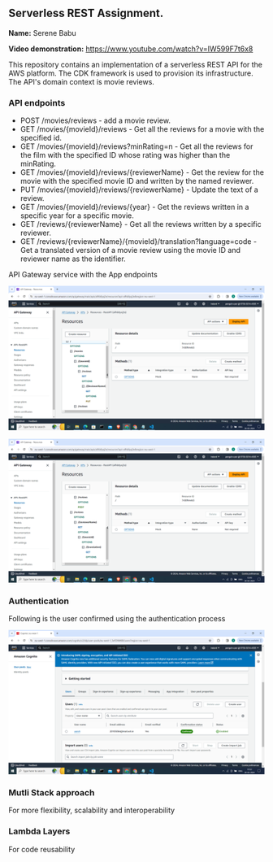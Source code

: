 ## Serverless REST Assignment.

__Name:__ Serene Babu

__Video demonstration:__ https://www.youtube.com/watch?v=IW599F7t6x8

This repository contains an implementation of a serverless REST API for the AWS platform. The CDK framework is used to provision its infrastructure. The API's domain context is movie reviews.

### API endpoints
 
+ POST /movies/reviews - add a movie review.
+ GET /movies/{movieId}/reviews - Get all the reviews for a movie with the specified id.
+ GET /movies/{movieId}/reviews?minRating=n - Get all the reviews for the film with the specified ID whose rating was higher than the minRating.
+ GET /movies/{movieId}/reviews/{reviewerName} - Get the review for the movie with the specified movie ID and written by the named reviewer.
+ PUT /movies/{movieId}/reviews/{reviewerName} - Update the text of a review.
+ GET /movies/{movieId}/reviews/{year} - Get the reviews written in a specific year for a specific movie.
+ GET /reviews/{reviewerName} - Get all the reviews written by a specific reviewer.
+ GET /reviews/{reviewerName}/{movieId}/translation?language=code - Get a translated version of a movie review using the movie ID and reviewer name as the identifier.

API Gateway service with the App endpoints

![](./images/api1.png)

![](./images/api2.png)

### Authentication

Following is the user confirmed using the authentication process

![](./images/pool.png)

### Mutli Stack approach

For more flexibility, scalability and interoperability

### Lambda Layers

For code reusability


